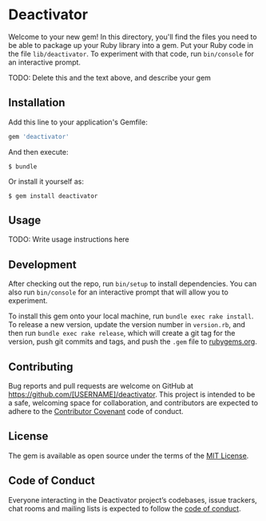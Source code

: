 # Deactivator

Welcome to your new gem! In this directory, you'll find the files you need to be able to package up your Ruby library into a gem. Put your Ruby code in the file `lib/deactivator`. To experiment with that code, run `bin/console` for an interactive prompt.

TODO: Delete this and the text above, and describe your gem

## Installation

Add this line to your application's Gemfile:

```ruby
gem 'deactivator'
```

And then execute:

    $ bundle

Or install it yourself as:

    $ gem install deactivator

## Usage

TODO: Write usage instructions here

## Development

After checking out the repo, run `bin/setup` to install dependencies. You can also run `bin/console` for an interactive prompt that will allow you to experiment.

To install this gem onto your local machine, run `bundle exec rake install`. To release a new version, update the version number in `version.rb`, and then run `bundle exec rake release`, which will create a git tag for the version, push git commits and tags, and push the `.gem` file to [rubygems.org](https://rubygems.org).

## Contributing

Bug reports and pull requests are welcome on GitHub at https://github.com/[USERNAME]/deactivator. This project is intended to be a safe, welcoming space for collaboration, and contributors are expected to adhere to the [Contributor Covenant](http://contributor-covenant.org) code of conduct.

## License

The gem is available as open source under the terms of the [MIT License](https://opensource.org/licenses/MIT).

## Code of Conduct

Everyone interacting in the Deactivator project’s codebases, issue trackers, chat rooms and mailing lists is expected to follow the [code of conduct](https://github.com/[USERNAME]/deactivator/blob/master/CODE_OF_CONDUCT.md).

